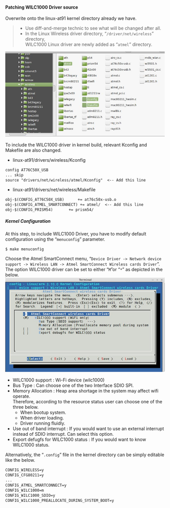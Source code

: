 #### Patching WILC1000 Driver source  
Overwrite onto the linux-at91 kernel directory already we have.  
> * Use diff-and-merge technic to see what will be changed after all.  
> * In the Linux Wireless driver directory, “`/driver/net/wireless`” directory,  
>          WILC1000 Linux driver are newly added as “`atmel`” directory. 

![](https://github.com/atmchrispark/Image/blob/master/driver_image.jpg)  

To include the WILC1000 driver in kernel build, relevant Kconfig and Makefile are also changed.  
   * linux-at91/drivers/wireless/Kconfig  
```
config AT76C50X_USB  
... skip  
source "drivers/net/wireless/atmel/Kconfig"  <-- Add this line  
```

   * linux-at91/drivers/net/wireless/Makefile  
```
obj-$(CONFIG_AT76C50X_USB)      += at76c50x-usb.o  
obj-$(CONFIG_ATMEL_SMARTCONNECT) += atmel/  <-- Add this line  
obj-$(CONFIG_PRISM54)		+= prism54/  
```

##### Kernel Configuration
At this step, to include WILC1000 Driver, you have to modify default configuration using the “`menuconfig`” parameter.  

    $ make menuconfig
    
Choose the Atmel SmartConnect menu, “`Device Driver -> Network device support -> Wireless LAN -> Atmel SmartConnect Wireless cards Driver`”. The option WILC1000 driver can be set to either “`M`”or “`*`” as depicted in the below.  
![](https://github.com/atmchrispark/Image/blob/master/kernel_smartconnect.jpg)  

   * WILC1000 support  : Wi-Fi device (wilc1000)  
   * Bus Type          : Can choose one of the two Interface SDIO SPI.  
   * Memory Allocation : Heap area shortage in the system may affect wifi operate.  
Therefore, according to the resource status user can choose one of the three below.  
      * When bootup system.  
      * When driver loading.  
      * Driver running fluidly.  
   * Use out of band interrupt : If you would want to use an external interrupt instead of SDIO interrupt. Can select this option.  
   * Export defugfs for WILC1000 status : If you would want to know WILC1000 status.  

  
Alternatively, the “`.config`” file in the kernel directory can be simply editable like the below.  
```
CONFIG_WIRELESS=y  
CONFIG_CFG80211=y  
...  
CONFIG_ATMEL_SMARTCONNECT=y  
CONFIG_WILC1000=m  
CONFIG_WILC1000_SDIO=y  
CONFIG_WILC1000_PREALLOCATE_DURING_SYSTEM_BOOT=y  
```
